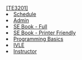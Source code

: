 <navbar placement="top" type="inverse">
  <a slot="brand" href="{{baseUrl}}/index.html" title="Home" class="navbar-brand">[TE3201]</a>
  <li><a href="{{baseUrl}}/schedule/index.html">Schedule</a></li>
  <li><a href="{{baseUrl}}/admin/index.html">Admin</a></li>
  <dropdown text="Textbook">
    <li><a href="{{baseUrl}}/book-adapted/index.html" target="_blank">SE Book - Full</a></li>
    <li><a href="{{baseUrl}}/book-adapted/print.html" target="_blank">SE Book - Printer Friendly</a></li> 
    <li><a href="{{baseUrl}}/programming/index.html" target="_blank">Programming Basics</a></li> 
  </dropdown>
  <dropdown text="Links">
    <li><a href="https://ivle.nus.edu.sg/v1/Module/Student/Default.aspx?CourseID=FF217BC6-774A-447B-BA4E-7248AB488EC7" target="_blank">IVLE</a></li>
    <li><a href="http://www.comp.nus.edu.sg/~damithch" target="_blank">Instructor</a></li> 
  </dropdown>    
</navbar>
